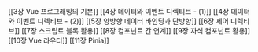 [[3장 Vue 프로그래밍의 기본]]
[[4장 데이터와 이벤트 디렉티브 - (1)]]
[[4장 데이터와 이벤트 디렉티브 - (2)]]
[[5장 양방향 데이터 바인딩과 단방향]]
[[6장 제어 디렉티브]]
[[7장 스크립트 블록 활용]]
[[8장 컴포넌트 간 연계]]
[[9장 자식 컴포넌트 활용]]
[[10장 Vue 라우터]]
[[11장 Pinia]]
